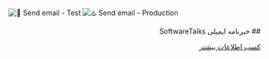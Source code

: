![🍊 Send email - Test](https://github.com/softwaretalks/newsletter/workflows/%F0%9F%8D%8A%20Send%20email%20-%20Test/badge.svg) ![♨️ Send email - Production](https://github.com/softwaretalks/newsletter/workflows/%E2%99%A8%EF%B8%8F%20Send%20email%20-%20Production/badge.svg)
<div dir='rtl'>
## خبرنامه ایمیلی SoftwareTalks

[کسب اطلاعات بیشتر](https://newsletter.softwaretalks.ir)
</div>
